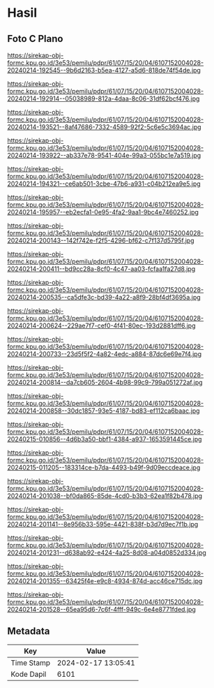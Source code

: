 # Hasil

## Foto C Plano

https://sirekap-obj-formc.kpu.go.id/3e53/pemilu/pdpr/61/07/15/20/04/6107152004028-20240214-192545--9b6d2163-b5ea-4127-a5d6-818de74f54de.jpg

https://sirekap-obj-formc.kpu.go.id/3e53/pemilu/pdpr/61/07/15/20/04/6107152004028-20240214-192914--05038989-812a-4daa-8c06-31df62bcf476.jpg

https://sirekap-obj-formc.kpu.go.id/3e53/pemilu/pdpr/61/07/15/20/04/6107152004028-20240214-193521--8af47686-7332-4589-92f2-5c6e5c3694ac.jpg

https://sirekap-obj-formc.kpu.go.id/3e53/pemilu/pdpr/61/07/15/20/04/6107152004028-20240214-193922--ab337e78-9541-404e-99a3-055bc1e7a519.jpg

https://sirekap-obj-formc.kpu.go.id/3e53/pemilu/pdpr/61/07/15/20/04/6107152004028-20240214-194321--ce6ab501-3cbe-47b6-a931-c04b212ea9e5.jpg

https://sirekap-obj-formc.kpu.go.id/3e53/pemilu/pdpr/61/07/15/20/04/6107152004028-20240214-195957--eb2ecfa1-0e95-4fa2-9aa1-9bc4e7460252.jpg

https://sirekap-obj-formc.kpu.go.id/3e53/pemilu/pdpr/61/07/15/20/04/6107152004028-20240214-200143--142f742e-f2f5-4296-bf62-c7f137d5795f.jpg

https://sirekap-obj-formc.kpu.go.id/3e53/pemilu/pdpr/61/07/15/20/04/6107152004028-20240214-200411--bd9cc28a-8cf0-4c47-aa03-fcfaa1fa27d8.jpg

https://sirekap-obj-formc.kpu.go.id/3e53/pemilu/pdpr/61/07/15/20/04/6107152004028-20240214-200535--ca5dfe3c-bd39-4a22-a8f9-28bf4df3695a.jpg

https://sirekap-obj-formc.kpu.go.id/3e53/pemilu/pdpr/61/07/15/20/04/6107152004028-20240214-200624--229ae7f7-cef0-4f41-80ec-193d2881dff6.jpg

https://sirekap-obj-formc.kpu.go.id/3e53/pemilu/pdpr/61/07/15/20/04/6107152004028-20240214-200733--23d5f5f2-4a82-4edc-a884-87dc6e69e7f4.jpg

https://sirekap-obj-formc.kpu.go.id/3e53/pemilu/pdpr/61/07/15/20/04/6107152004028-20240214-200814--da7cb605-2604-4b98-99c9-799a051272af.jpg

https://sirekap-obj-formc.kpu.go.id/3e53/pemilu/pdpr/61/07/15/20/04/6107152004028-20240214-200858--30dc1857-93e5-4187-bd83-ef112ca6baac.jpg

https://sirekap-obj-formc.kpu.go.id/3e53/pemilu/pdpr/61/07/15/20/04/6107152004028-20240215-010856--4d6b3a50-bbf1-4384-a937-1653591445ce.jpg

https://sirekap-obj-formc.kpu.go.id/3e53/pemilu/pdpr/61/07/15/20/04/6107152004028-20240215-011205--183314ce-b7da-4493-b49f-9d09eccdeace.jpg

https://sirekap-obj-formc.kpu.go.id/3e53/pemilu/pdpr/61/07/15/20/04/6107152004028-20240214-201038--bf0da865-85de-4cd0-b3b3-62ea1f82b478.jpg

https://sirekap-obj-formc.kpu.go.id/3e53/pemilu/pdpr/61/07/15/20/04/6107152004028-20240214-201141--8e956b33-595e-4421-838f-b3d7d9ec7f1b.jpg

https://sirekap-obj-formc.kpu.go.id/3e53/pemilu/pdpr/61/07/15/20/04/6107152004028-20240214-201231--d638ab92-e424-4a25-8d08-a04d0852d334.jpg

https://sirekap-obj-formc.kpu.go.id/3e53/pemilu/pdpr/61/07/15/20/04/6107152004028-20240214-201355--63425f4e-e9c8-4934-874d-acc46ce715dc.jpg

https://sirekap-obj-formc.kpu.go.id/3e53/pemilu/pdpr/61/07/15/20/04/6107152004028-20240214-201528--65ea95d6-7c6f-4fff-949c-6e4e8771fded.jpg


## Metadata

| Key        | Value               |
| ---------- | ------------------- |
| Time Stamp | 2024-02-17 13:05:41 |
| Kode Dapil | 6101                |



